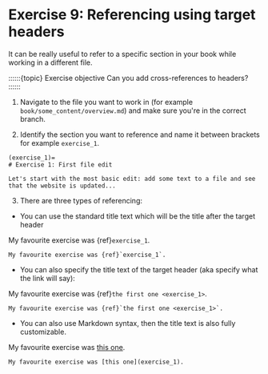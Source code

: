 # Exercise 9: Referencing using target headers

It can be really useful to refer to a specific section in your book  while working in a different file.

::::::{topic} Exercise objective
Can you add cross-references to headers?
::::::

1. Navigate to the file you want to work in (for example `book/some_content/overview.md`) and make sure you're in the correct branch.

2. Identify the section you want to reference and name it between brackets for example `exercise_1`.

```
(exercise_1)=
# Exercise 1: First file edit

Let's start with the most basic edit: add some text to a file and see that the website is updated...

```

3. There are three types of referencing:

* You can use the standard title text which will be the title after the target header

My favourite exercise was {ref}`exercise_1`.

```
My favourite exercise was {ref}`exercise_1`.
```
* You can also specify the title text of the target header (aka specify what the link will say):

My favourite exercise was {ref}`the first one <exercise_1>`.

```
My favourite exercise was {ref}`the first one <exercise_1>`.
```

* You can also use Markdown syntax, then the title text is also fully customizable.

My favourite exercise was [this one](exercise_1).

```
My favourite exercise was [this one](exercise_1).
```

